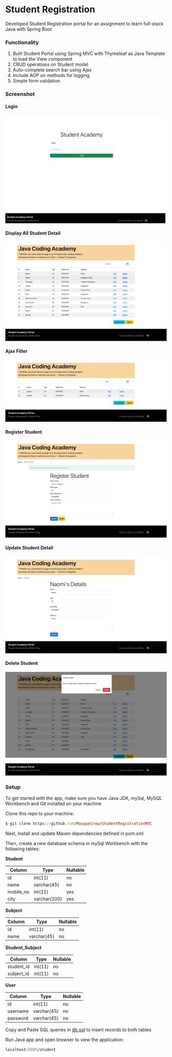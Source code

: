 # Student Registration

Developed Student Registration portal for an assignment to learn full-stack Java with Spring Boot

### Functionality
1. Built Student Portal using Spring MVC with Thymeleaf as Java Template to load the View component
2. CRUD operations on Student model
3. Auto-complete search bar using Ajax
4. Include AOP on methods for logging
5. Simple form validation

### Screenshot

#### Login
![Login](/src/main/resources/ss/login.png?raw=true "Login")

#### Display All Student Detail
![Home](/src/main/resources/ss/home.png?raw=true "Home")

#### Ajax Filter
![Ajax](/src/main/resources/ss/filter_stud.png?raw=true "Filter")

#### Register Student
![Register Student](/src/main/resources/ss/reg_stud.png?raw=true "Register Student")

#### Update Student Detail
![Update Student](/src/main/resources/ss/update_stud_detail.png?raw=true "Update Student")

#### Delete Student
![Delete Student](/src/main/resources/ss/del_stud.png?raw=true "Delete Student")


### Setup
To get started with the app, make sure you have Java JDK, mySql, MySQL Workbench and Git installed on your machine

Clone this repo to your machine:
```ruby
$ git clone https://github.com/MasqueCrow/StudentRegistrationMVC
```

Next, install and update Maven dependencies defined in pom.xml 


Then, create a new database schema in mySql Workbench with the following tables:

**Student**

| Column    | Type         | Nullable |
| --------- | -----------  |--------  | 
| id        | int(11)      | no       |
| name      | varchar(45)  | no       | 
| mobile_no | int(11)      | yes      |
| city      | varchar(200) | yes      |

**Subject**

| Column    | Type         | Nullable |
| --------- | -----------  |--------  | 
| id        | int(11)      | no       |
| name      | varchar(45)  | no       | 

**Student_Subject**

| Column     | Type         | Nullable |
| ---------  | -----------  |--------  | 
| student_id | int(11)      | no       |
| subject_id | int(11)      | no       | 

**User**

| Column    | Type         | Nullable
| --------- | -----------  |------ | 
| id        | int(11)      | no    |
| username  | varchar(45)  | no    | 
| password  | varchar(45)  | no    |


Copy and Paste SQL queries in [db.sql](/src/main/resources/db.sql) to insert records to both tables

Run Java app and open browser to view the application:
```ruby
localhost:8005/student
```
